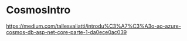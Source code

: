 # CosmosIntro
https://medium.com/tallesvaliatti/introdu%C3%A7%C3%A3o-ao-azure-cosmos-db-asp-net-core-parte-1-da0ece0ac039
